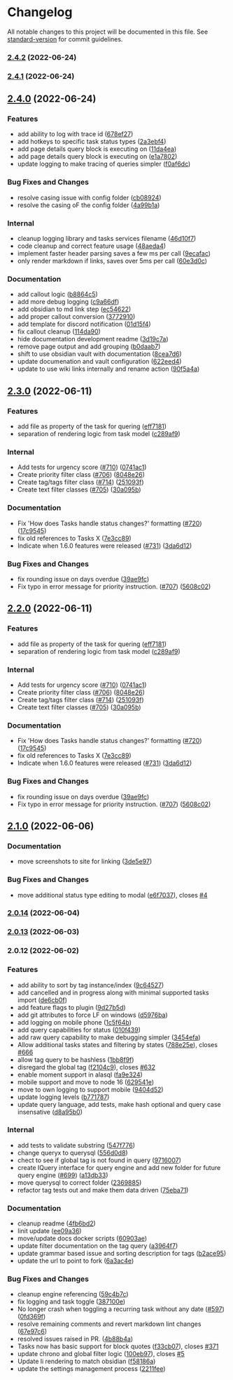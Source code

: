 # Changelog

All notable changes to this project will be documented in this file. See [standard-version](https://github.com/conventional-changelog/standard-version) for commit guidelines.

### [2.4.2](https://github.com/sytone/obsidian-tasks-x/compare/2.4.1...2.4.2) (2022-06-24)

### [2.4.1](https://github.com/sytone/obsidian-tasks-x/compare/2.4.0...2.4.1) (2022-06-24)

## [2.4.0](https://github.com/sytone/obsidian-tasks-x/compare/2.3.0...2.4.0) (2022-06-24)


### Features

* add ability to log with trace id ([678ef27](https://github.com/sytone/obsidian-tasks-x/commits/678ef2778378bf8f76d063054306da3bf20a6861))
* add hotkeys to specific task status types ([2a3ebf4](https://github.com/sytone/obsidian-tasks-x/commits/2a3ebf45c1941e74e4afb060996a4d7abe404a4c))
* add page details query block is executing on ([11da4ea](https://github.com/sytone/obsidian-tasks-x/commits/11da4eaf6a675b0f642099a2d76628da41e17d4c))
* add page details query block is executing on ([e1a7802](https://github.com/sytone/obsidian-tasks-x/commits/e1a7802145d5597556d35410bf790506cd75bcbb))
* update logging to make tracing of queries simpler ([f0af6dc](https://github.com/sytone/obsidian-tasks-x/commits/f0af6dcea38fb28b33663d33f0e706fe306d7251))


### Bug Fixes and Changes

* resolve casing issue with config folder ([cb08924](https://github.com/sytone/obsidian-tasks-x/commits/cb08924c4d935b7aa4b2e9112f581fed365ad349))
* resolve the casing oF the config folder ([4a99b1a](https://github.com/sytone/obsidian-tasks-x/commits/4a99b1aa344c1f014afa55f6746684ac701c0d93))


### Internal

* cleanup logging library and tasks services filename ([46d10f7](https://github.com/sytone/obsidian-tasks-x/commits/46d10f735525f1d700ffb660fcfedb61d9c55872))
* code cleanup and correct feature usage ([48aeda4](https://github.com/sytone/obsidian-tasks-x/commits/48aeda41369333f7fcc2dad4b76b864d72657a7a))
* implement faster header parsing saves a few ms per call ([9ecafac](https://github.com/sytone/obsidian-tasks-x/commits/9ecafac76c49ee318e5c1f1b0a0af80714798f98))
* only render markdown if links, saves over 5ms per call ([60e3d0c](https://github.com/sytone/obsidian-tasks-x/commits/60e3d0c20388d08c94ebecee7ef209b535f1f436))


### Documentation

* add callout logic ([b8864c5](https://github.com/sytone/obsidian-tasks-x/commits/b8864c50c68e9ccd3064fd429f5488b03df19e50))
* add more debug logging ([c9a66df](https://github.com/sytone/obsidian-tasks-x/commits/c9a66df23ec7282ec44cb5ca45b10dff2f12bfdf))
* add obsidian to md link step ([ec54622](https://github.com/sytone/obsidian-tasks-x/commits/ec54622f0dbb8fbcdb7941674c9ffcc9b8f65582))
* add proper callout conversion ([3772910](https://github.com/sytone/obsidian-tasks-x/commits/37729101a2c59cdbaa652476f099c8bb7b764323))
* add template for discord notification ([01d15f4](https://github.com/sytone/obsidian-tasks-x/commits/01d15f40cfe617adff123db0a35b8d921756484f))
* fix callout cleanup ([114da90](https://github.com/sytone/obsidian-tasks-x/commits/114da903800cf3e255f8ee54bdbf9743c6a3266b))
* hide documentation development readme ([3d19c7a](https://github.com/sytone/obsidian-tasks-x/commits/3d19c7affc8a76d0e6e25305b342d86065eefb91))
* remove page output and add grouping ([b0daab7](https://github.com/sytone/obsidian-tasks-x/commits/b0daab7f6482b0f49d9361e9c5f35806fa0144e4))
* shift to use obsidian vault with documentation ([8cea7d6](https://github.com/sytone/obsidian-tasks-x/commits/8cea7d61dc24f1c7339ee99f5f3a96506ed6ec69))
* update documenation and vault configuration ([622eed4](https://github.com/sytone/obsidian-tasks-x/commits/622eed43066b5f42b8a98645a71f9985ce02684e))
* update to use wiki links internally and rename action ([90f5a4a](https://github.com/sytone/obsidian-tasks-x/commits/90f5a4a53718c5c4d3255d489d9c061b328a8291))

## [2.3.0](https://github.com/sytone/obsidian-tasks-x/compare/2.1.0...2.3.0) (2022-06-11)


### Features

* add file as property of the task for quering ([eff7181](https://github.com/sytone/obsidian-tasks-x/commits/eff718153a118137651e001207ff1cb3b63de75c))
* separation of rendering logic from task model ([c289af9](https://github.com/sytone/obsidian-tasks-x/commits/c289af94b329633dba8cd8cde03b68704a39a2ed))


### Internal

* Add tests for urgency score ([#710](https://github.com/sytone/obsidian-tasks-x/issues/710)) ([0741ac1](https://github.com/sytone/obsidian-tasks-x/commits/0741ac11cbfbb13cbf28a6e5ecdc1f5d10bbbd04))
* Create priority filter class ([#706](https://github.com/sytone/obsidian-tasks-x/issues/706)) ([8048e26](https://github.com/sytone/obsidian-tasks-x/commits/8048e262685bdfae12abb6127d9531828fb2af67))
* Create tag/tags filter class ([#714](https://github.com/sytone/obsidian-tasks-x/issues/714)) ([251093f](https://github.com/sytone/obsidian-tasks-x/commits/251093f225a469cf9b976e3c6aa535d1729a0d64))
* Create text filter classes ([#705](https://github.com/sytone/obsidian-tasks-x/issues/705)) ([30a095b](https://github.com/sytone/obsidian-tasks-x/commits/30a095bf30331da12706f89187d4450f95e7db35))


### Documentation

* Fix 'How does Tasks handle status changes?' formatting ([#720](https://github.com/sytone/obsidian-tasks-x/issues/720)) ([17c9545](https://github.com/sytone/obsidian-tasks-x/commits/17c95451c01c43158e08fdc869d991af93113542))
* fix old references to Tasks X ([7e3cc89](https://github.com/sytone/obsidian-tasks-x/commits/7e3cc898d8b04a75ac948dd8b8a5c05d937d6fde))
* Indicate when 1.6.0 features were released ([#731](https://github.com/sytone/obsidian-tasks-x/issues/731)) ([3da6d12](https://github.com/sytone/obsidian-tasks-x/commits/3da6d1256510a8137afd38d7660ecd69d7239c0a))


### Bug Fixes and Changes

* fix rounding issue on days overdue ([39ae9fc](https://github.com/sytone/obsidian-tasks-x/commits/39ae9fc427cd9b5b0b40d32b43a45e92bd2065d0))
* Fix typo in error message for priority instruction. ([#707](https://github.com/sytone/obsidian-tasks-x/issues/707)) ([5608c02](https://github.com/sytone/obsidian-tasks-x/commits/5608c020e3af5f881e463785b67ceab8f616f67d))

## [2.2.0](https://github.com/sytone/obsidian-tasks-x/compare/2.1.0...2.2.0) (2022-06-11)


### Features

* add file as property of the task for quering ([eff7181](https://github.com/sytone/obsidian-tasks-x/commits/eff718153a118137651e001207ff1cb3b63de75c))
* separation of rendering logic from task model ([c289af9](https://github.com/sytone/obsidian-tasks-x/commits/c289af94b329633dba8cd8cde03b68704a39a2ed))


### Internal

* Add tests for urgency score ([#710](https://github.com/sytone/obsidian-tasks-x/issues/710)) ([0741ac1](https://github.com/sytone/obsidian-tasks-x/commits/0741ac11cbfbb13cbf28a6e5ecdc1f5d10bbbd04))
* Create priority filter class ([#706](https://github.com/sytone/obsidian-tasks-x/issues/706)) ([8048e26](https://github.com/sytone/obsidian-tasks-x/commits/8048e262685bdfae12abb6127d9531828fb2af67))
* Create tag/tags filter class ([#714](https://github.com/sytone/obsidian-tasks-x/issues/714)) ([251093f](https://github.com/sytone/obsidian-tasks-x/commits/251093f225a469cf9b976e3c6aa535d1729a0d64))
* Create text filter classes ([#705](https://github.com/sytone/obsidian-tasks-x/issues/705)) ([30a095b](https://github.com/sytone/obsidian-tasks-x/commits/30a095bf30331da12706f89187d4450f95e7db35))


### Documentation

* Fix 'How does Tasks handle status changes?' formatting ([#720](https://github.com/sytone/obsidian-tasks-x/issues/720)) ([17c9545](https://github.com/sytone/obsidian-tasks-x/commits/17c95451c01c43158e08fdc869d991af93113542))
* fix old references to Tasks X ([7e3cc89](https://github.com/sytone/obsidian-tasks-x/commits/7e3cc898d8b04a75ac948dd8b8a5c05d937d6fde))
* Indicate when 1.6.0 features were released ([#731](https://github.com/sytone/obsidian-tasks-x/issues/731)) ([3da6d12](https://github.com/sytone/obsidian-tasks-x/commits/3da6d1256510a8137afd38d7660ecd69d7239c0a))


### Bug Fixes and Changes

* fix rounding issue on days overdue ([39ae9fc](https://github.com/sytone/obsidian-tasks-x/commits/39ae9fc427cd9b5b0b40d32b43a45e92bd2065d0))
* Fix typo in error message for priority instruction. ([#707](https://github.com/sytone/obsidian-tasks-x/issues/707)) ([5608c02](https://github.com/sytone/obsidian-tasks-x/commits/5608c020e3af5f881e463785b67ceab8f616f67d))

## [2.1.0](https://github.com/sytone/obsidian-tasks-x/compare/2.0.14...2.1.0) (2022-06-06)


### Documentation

* move screenshots to site for linking ([3de5e97](https://github.com/sytone/obsidian-tasks-x/commits/3de5e9743f94409a58964f211133a303d60d1fcc))


### Bug Fixes and Changes

* move additional status type editing to modal ([e6f7037](https://github.com/sytone/obsidian-tasks-x/commits/e6f7037e2f15f4872b9caa1e2314dc0ee002cebf)), closes [#4](https://github.com/sytone/obsidian-tasks-x/issues/4)

### [2.0.14](https://github.com/sytone/obsidian-tasks-x/compare/v2.0.13...v2.0.14) (2022-06-04)

### [2.0.13](https://github.com/sytone/obsidian-tasks-x/compare/v2.0.12...v2.0.13) (2022-06-03)

### 2.0.12 (2022-06-02)


### Features

* add ability to sort by tag instance/index ([9c64527](https://github.com/sytone/obsidian-tasks-x/commits/9c645272b3f00f834b45cfade32eff1399dac893))
* add cancelled and in progress along with minimal supported tasks import ([de6cb0f](https://github.com/sytone/obsidian-tasks-x/commits/de6cb0fbb984a608c1c8ee5d989f4b2629b0b2a2))
* add feature flags to plugin ([9d27b5d](https://github.com/sytone/obsidian-tasks-x/commits/9d27b5d877c700c8b9b6b7642e699f2c6a5f06e8))
* add git attributes to force LF on windows ([d5976ba](https://github.com/sytone/obsidian-tasks-x/commits/d5976badea78c36964db5635dbba81752dd64221))
* add logging on mobile phone ([1c5f64b](https://github.com/sytone/obsidian-tasks-x/commits/1c5f64b40a21936c37e5221300586023a3fc7161))
* add query capabilities for status ([010f439](https://github.com/sytone/obsidian-tasks-x/commits/010f4394590d44b87070de3212b3383431198244))
* add raw query capability to make debugging simpler ([3454efa](https://github.com/sytone/obsidian-tasks-x/commits/3454efa3f43d3aa42dd60d15ae017b71819a37b6))
* Allow additional tasks states and filtering by states ([788e25e](https://github.com/sytone/obsidian-tasks-x/commits/788e25e93117805a6967ca6c864163b1e88be968)), closes [#666](https://github.com/sytone/obsidian-tasks-x/issues/666)
* allow tag query to be hashless ([1bb8f9f](https://github.com/sytone/obsidian-tasks-x/commits/1bb8f9fe27ec67812b3e4cc3e2f6c1d7f5f9b293))
* disregard the global tag ([f2104c9](https://github.com/sytone/obsidian-tasks-x/commits/f2104c98faed4cfa9a559a303a7d21efb085e0e2)), closes [#632](https://github.com/sytone/obsidian-tasks-x/issues/632)
* enable moment support in alasql ([fa9e324](https://github.com/sytone/obsidian-tasks-x/commits/fa9e32441458f1663776d6c8c62c1d6c84ac467a))
* mobile support and move to node 16 ([629541e](https://github.com/sytone/obsidian-tasks-x/commits/629541e4403196a07bca1322367cc7b4092acbf8))
* move to own logging to support mobile ([9404d52](https://github.com/sytone/obsidian-tasks-x/commits/9404d5297207294647704835139e08e0d3a5a3c6))
* update logging levels ([b771787](https://github.com/sytone/obsidian-tasks-x/commits/b771787cc355359c3abb8625f908dac3db68e5ce))
* update query language, add tests, make hash optional and query case insensative ([d8a95b0](https://github.com/sytone/obsidian-tasks-x/commits/d8a95b0b7c45fb44d1bb9bb0b98816abd91a7e1a))


### Internal

* add tests to validate substring ([547f776](https://github.com/sytone/obsidian-tasks-x/commits/547f7765de41ff29bb069f3d0e2f361f524186d5))
* change queryx to querysql ([556d0d8](https://github.com/sytone/obsidian-tasks-x/commits/556d0d8792697998cbf03e7bdcdba052d5e505ee))
* chect to see if global tag is not found in query ([9716007](https://github.com/sytone/obsidian-tasks-x/commits/971600712779fdbeab2071fced17ea24de66c56a))
* create IQuery interface for query engine and add new folder for future query engine ([#699](https://github.com/sytone/obsidian-tasks-x/issues/699)) ([a13db33](https://github.com/sytone/obsidian-tasks-x/commits/a13db33a3969a6e2e404b6314b96dd35ac9d4feb))
* move querysql to correct folder ([2369885](https://github.com/sytone/obsidian-tasks-x/commits/2369885b11b9d027bd5254c89e1fb6f45352400b))
* refactor tag tests out and make them data driven ([75eba71](https://github.com/sytone/obsidian-tasks-x/commits/75eba71a4c01a941b07cc79198f7090613a5664e))


### Documentation

* cleanup readme ([4fb6bd2](https://github.com/sytone/obsidian-tasks-x/commits/4fb6bd2c8072f6bc11d876556ad853e819bff386))
* linit update ([ee09a36](https://github.com/sytone/obsidian-tasks-x/commits/ee09a368e64777f90761aacd86d0a0321cc4d464))
* move/update docs docker scripts ([60903ae](https://github.com/sytone/obsidian-tasks-x/commits/60903aed3370e4b8434af6194642ca0933205771))
* update filter documentation on the tag query ([a3964f7](https://github.com/sytone/obsidian-tasks-x/commits/a3964f78846c4325adc99be3efc6c893933b47a3))
* update grammar based issue and sorting description for tags ([b2ace95](https://github.com/sytone/obsidian-tasks-x/commits/b2ace95dec86d5de8c1c0e440e3dd7b5eb314ace))
* update the url to point to fork ([6a3ac4e](https://github.com/sytone/obsidian-tasks-x/commits/6a3ac4eed04dec02a735026bff3723e6fa1ef81a))


### Bug Fixes and Changes

* cleanup engine referencing ([59c4b7c](https://github.com/sytone/obsidian-tasks-x/commits/59c4b7cda14d816e45ad73e69606074f65396058))
* fix logging and task toggle ([387100e](https://github.com/sytone/obsidian-tasks-x/commits/387100e6a4274ff0aba0a564afb7a8e07e94c054))
* No longer crash when toggling a recurring task without any date ([#597](https://github.com/sytone/obsidian-tasks-x/issues/597)) ([0fd369f](https://github.com/sytone/obsidian-tasks-x/commits/0fd369f0c74eb2835753c40c6b73b09a08d95a3b))
* resolve remaining comments and revert markdown lint changes ([67e97c6](https://github.com/sytone/obsidian-tasks-x/commits/67e97c6df51cb0df15bc0e4091ed3eb7643cffb9))
* resolved issues raised in PR. ([4b88b4a](https://github.com/sytone/obsidian-tasks-x/commits/4b88b4a605fafdca9fd4a9b478d3f88deb8ed28b))
* Tasks now has basic support for block quotes ([f33cb07](https://github.com/sytone/obsidian-tasks-x/commits/f33cb0700b09d9c71da5de8de781c1f82512ece1)), closes [#371](https://github.com/sytone/obsidian-tasks-x/issues/371)
* update chrono and global filter logic ([100eb97](https://github.com/sytone/obsidian-tasks-x/commits/100eb97d4f9fe0b2c7393362c60b45ece593dc98)), closes [#5](https://github.com/sytone/obsidian-tasks-x/issues/5)
* Update li rendering to match obsidian ([f58186a](https://github.com/sytone/obsidian-tasks-x/commits/f58186ac912ed24281e2eee208ae21390cf57675))
* update the settings management process ([2211fee](https://github.com/sytone/obsidian-tasks-x/commits/2211feecae4236da290a81c3b14d061984a86801))
